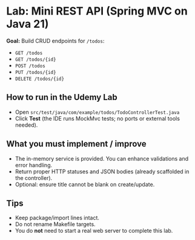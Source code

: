 # Lab: Mini REST API (Spring MVC on Java 21)

**Goal:** Build CRUD endpoints for `/todos`:
- `GET /todos`
- `GET /todos/{id}`
- `POST /todos`
- `PUT /todos/{id}`
- `DELETE /todos/{id}`

## How to run in the Udemy Lab
- Open `src/test/java/com/example/todos/TodoControllerTest.java`
- Click **Test** (the IDE runs MockMvc tests; no ports or external tools needed).

## What you must implement / improve
- The in-memory service is provided. You can enhance validations and error handling.
- Return proper HTTP statuses and JSON bodies (already scaffolded in the controller).
- Optional: ensure title cannot be blank on create/update.

## Tips
- Keep package/import lines intact.
- Do not rename Makefile targets.
- You do **not** need to start a real web server to complete this lab.